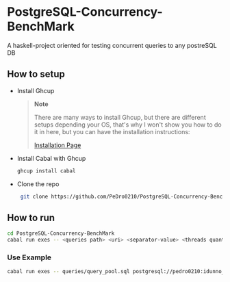 # PostgreSQL-Concurrency-BenchMark

A haskell-project oriented for testing concurrent queries to any postreSQL DB

## How to setup

- Install Ghcup

   > **Note**
   >
   > There are many ways to install Ghcup, but there are different setups depending your OS,
   > that's why I won't show you how to do it in here, but you can have the installation instructions:
   >
   > [Installation Page](https://www.haskell.org/ghcup/install/)
>
- Install Cabal with Ghcup

   ```bash
   ghcup install cabal
   ```

- Clone the repo

  ```bash
   git clone https://github.com/PeDro0210/PostgreSQL-Concurrency-BenchMark.git
  ```

## How to run

```bash
cd PostgreSQL-Concurrency-BenchMark
cabal run exes -- <queries path> <uri> <separator-value> <threads quantity>
```

### Use Example

``` bash
cabal run exes -- queries/query_pool.sql postgresql://pedro0210:idunno_com@localhost:5432/db - 30
```
